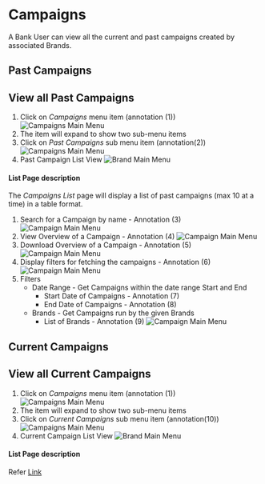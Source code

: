 # Campaigns

A Bank User can view all the current and past campaigns created by associated Brands.


## Past Campaigns

## View all Past Campaigns
1. Click on _Campaigns_ menu item (annotation (1))  
![Campaigns Main Menu](/documentation/images/bank/campaigns/viewall1.png)
2. The item will expand to show two sub-menu items
3. Click on _Past Campaigns_ sub menu item (annotation(2))  
![Campaigns Main Menu](/documentation/images/bank/campaigns/viewall2.png)
4. Past Campaign List View
![Brand Main Menu](/documentation/images/bank/campaigns/listview1.png)

#### List Page description

The _Campaigns List_ page will display a list of past campaigns (max 10 at a time) in a table format.

1. Search for a Campaign by name  - Annotation (3)
![Campaign Main Menu](/documentation/images/bank/campaigns/listview2.png)
2. View Overview of a Campaign  - Annotation (4)
![Campaign Main Menu](/documentation/images/bank/campaigns/listview3.png)
3. Download Overview of a Campaign  - Annotation (5)
![Campaign Main Menu](/documentation/images/bank/campaigns/listview4.png)
4. Display filters for fetching the campaigns - Annotation (6)
![Campaign Main Menu](/documentation/images/bank/campaigns/listview5.png)
5. Filters
	- Date Range - Get Campaigns within the date range Start and End
		- Start Date of Campaigns - Annotation (7)
		- End Date of Campaigns - Annotation (8)
	- Brands - Get Campaigns run by the given Brands
		- List of Brands - Annotation (9)
![Campaign Main Menu](/documentation/images/bank/campaigns/listview6.png)


## Current Campaigns

## View all Current Campaigns
1. Click on _Campaigns_ menu item (annotation (1))  
![Campaigns Main Menu](/documentation/images/bank/campaigns/viewall1.png)
2. The item will expand to show two sub-menu items
3. Click on _Current Campaigns_ sub menu item (annotation(10))  
![Campaigns Main Menu](/documentation/images/bank/campaigns/viewall3.png)
4. Current Campaign List View
![Brand Main Menu](/documentation/images/bank/campaigns/listview11.png)

#### List Page description

Refer [Link](#list-page-description)
